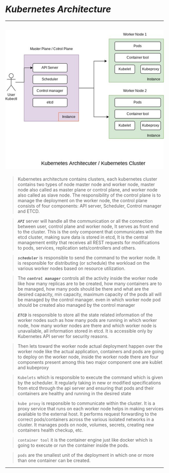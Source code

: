 # ***Kubernetes Architecture***
-----------------------------------------------
![kubernetes-archetecture](https://github.com/akshaypatil-3/Kubernetes/blob/main/images/WhatsApp%20Image%202022-10-16%20at%2011.31.13%20PM.jpeg)
-----------------------------------------------
>Kubernetes architecture contains clusters, each kubernetes cluster contains two types of node master node and worker node, master node also called as master plane or control plane, and worker node also called as slave node.
The responsibility of the control plane is to manage the deployment on the worker node, the control plane consists of four components: API server, Scheduler, Control manager and ETCD.

>***`API`*** server will handle all the communication or all the connection between user, control plane and worker node, It serves as front end to the cluster. This is the only component that communicates with the etcd cluster, making sure data is stored in etcd, It is the central management entity that receives all REST requests for modifications to pods, services, replication sets/controllers and others.

>***`scheduler`*** is responsible to send the command to the worker node. It is responsible for distributing (or schedule) the workload on the various worker nodes based on resource utilization.

>The ***`control manager`*** controls all the activity inside the worker node like how many replicas are to be created, how many containers are to be managed, how many pods should be there and what are the desired capacity, min capacity, maximum capacity of the pods all will be managed by the control manager. even in which worker node pod should be created also managed by the control manager

>***`ETCD`*** is responsible to store all the state related information of the worker nodes such as  how many pods are running in which worker node, how many worker nodes are there and which worker node is unavailable, all information stored in etcd. It is accessible only by Kubernetes API server for security reasons.

>Then lets toward the worker node actual deployment happen over the worker node like the actual application, containers and pods are going to deploy on the worker node, inside the worker node there are four components present among this two major component one are kublet and kubeproxy 

>`Kubelets` which is responsible to execute the command which is given by the scheduler. It regularly taking in new or modified specifications from etcd through the api server and ensuring that pods and their containers are healthy and running in the desired state

>`kube proxy` is responsible to communicate within the cluster. It is a proxy service that runs on each worker node helps in making services available to the external host.
  It performs request forwarding to the correct pods/containers across the various isolated networks in a cluster. It manages pods on node, volumes, secrets, creating new containers health checkup, etc.

>`container tool` it is the container engine just like docker which is going to execute or run the container inside the pods.

>`pods` are the smallest unit of the deployment in which one or more than one container can be created.
---
